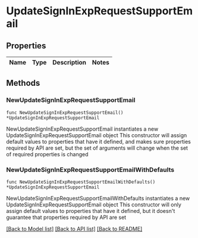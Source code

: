 # UpdateSignInExpRequestSupportEmail

## Properties

Name | Type | Description | Notes
------------ | ------------- | ------------- | -------------

## Methods

### NewUpdateSignInExpRequestSupportEmail

`func NewUpdateSignInExpRequestSupportEmail() *UpdateSignInExpRequestSupportEmail`

NewUpdateSignInExpRequestSupportEmail instantiates a new UpdateSignInExpRequestSupportEmail object
This constructor will assign default values to properties that have it defined,
and makes sure properties required by API are set, but the set of arguments
will change when the set of required properties is changed

### NewUpdateSignInExpRequestSupportEmailWithDefaults

`func NewUpdateSignInExpRequestSupportEmailWithDefaults() *UpdateSignInExpRequestSupportEmail`

NewUpdateSignInExpRequestSupportEmailWithDefaults instantiates a new UpdateSignInExpRequestSupportEmail object
This constructor will only assign default values to properties that have it defined,
but it doesn't guarantee that properties required by API are set


[[Back to Model list]](../README.md#documentation-for-models) [[Back to API list]](../README.md#documentation-for-api-endpoints) [[Back to README]](../README.md)


